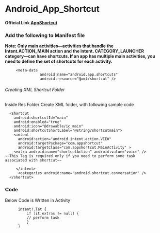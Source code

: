 # Android_App_Shortcut

#### Official Link [AppShortcut ](https://developer.android.com/guide/topics/ui/shortcuts)


### Add the following to Manifest file 

**Note: Only main activities—activities that handle the Intent.ACTION_MAIN action and the Intent.
CATEGORY_LAUNCHER category—can have shortcuts. If an app has multiple main activities,
you need to define the set of shortcuts for each activity.**

```
     <meta-data
                android:name="android.app.shortcuts"
                android:resource="@xml/shortcut" />
```

###### Creating XML Shortcut Folder

Inside Res Folder Create XML folder, with following sample code
  
  ```
    <shortcut
      android:shortcutId="main"
      android:enabled="true"
      android:icon="@drawable/ic_main"
      android:shortcutShortLabel="@string/shortcutmain">
      <intent
        android:action="android.intent.action.VIEW"
        android:targetPackage="com.appshortcut"
        android:targetClass="com.appshortcut.MainActivity" >
      <extra android:name="shortcutAction" android:value="voice" />     ~~This Tag is required only if you need to perform some task associated with shortcut~~

       </intent>
        <categories android:name="android.shortcut.conversation" />
    </shortcut>
  
  ```
  
  ### Code
  
  Below Code is Written in Activity
  
  ```
        intent?.let {
            if (it.extras != null) {
			// perform task 
            }
        }
        
   ```

  
  
